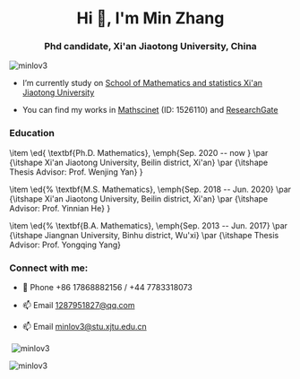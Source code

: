 <h1 align="center">Hi 👋, I'm Min Zhang</h1>
<h3 align="center">Phd candidate, Xi'an Jiaotong University, China</h3>

<p align="left"> <img src="https://komarev.com/ghpvc/?username=minlov3&label=Profile%20views&color=0e75b6&style=flat" alt="minlov3" /> </p>

- I’m currently study on [School of Mathematics and statistics Xi'an Jiaotong University](http://math.xjtu.edu.cn/)

- You can find my works in [Mathscinet](https://mathscinet.ams.org/mathscinet/MRAuthorID/1526110) (ID: 1526110)
                       and [ResearchGate](https://www.researchgate.net/profile/Min-Zhang-257)

<h3 align="left"> Education </h3>
\item \ed{
\textbf{Ph.D. Mathematics}, \emph{Sep. 2020 -- now } \par
{\itshape Xi'an Jiaotong University, Beilin district, Xi'an} \par
{\itshape Thesis Advisor: Prof. Wenjing Yan}
}

\item \ed{%
\textbf{M.S. Mathematics}, \emph{Sep. 2018 -- Jun. 2020} \par
{\itshape Xi'an Jiaotong University, Beilin district, Xi'an} \par
{\itshape Advisor: Prof. Yinnian He}
}

\item \ed{%
\textbf{B.A. Mathematics}, \emph{Sep. 2013 -- Jun. 2017} \par
{\itshape Jiangnan University, Binhu district, Wu'xi} \par
{\itshape Thesis Advisor: Prof. Yongqing Yang}

<h3 align="left">Connect with me:</h3>

- 💬 Phone +86 17868882156 / +44 7783318073 

- 📫 Email [1287951827@qq.com](1287951827@qq.com)
- 📫 Email [minlov3@stu.xjtu.edu.cn](minlov3@stu.xjtu.edu.cn)  


<p align="left">
</p>

<p>&nbsp;<img align="center" src="https://github-readme-stats.vercel.app/api?username=minlov3&show_icons=true&locale=en" alt="minlov3" /></p>

<p><img align="center" src="https://github-readme-streak-stats.herokuapp.com/?user=minlov3&" alt="minlov3" /></p>
